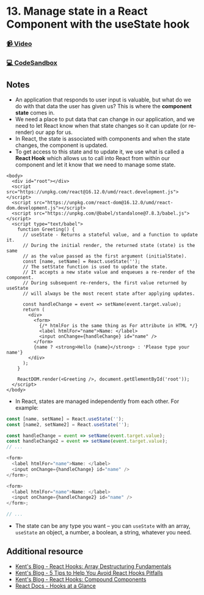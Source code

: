 # 13. Manage state in a React Component with the useState hook

### [📹 Video](https://egghead.io/lessons/react-v2-12-manage-state-in-a-react-component-with-the-usestate-hook?pl=a-beginners-guide-to-react-v2-6c4d)

### [💻 CodeSandbox](https://codesandbox.io/s/github/kentcdodds/beginners-guide-to-react/tree/codesandbox/12-state?from-embed)

## Notes

* An application that responds to user input is valuable, but what do we do with that data the user has given us? This is where the **component state** comes in.
* We need a place to put data that can change in our application, and we need to let React know when that state changes so it can update \(or re-render\) our app for us.
* In React, the state is associated with components and when the state changes, the component is updated.
* To get access to this state and to update it, we use what is called a **React Hook** which allows us to call into React from within our component and let it know that we need to manage some state.

```markup
<body>
  <div id="root"></div>
  <script src="https://unpkg.com/react@16.12.0/umd/react.development.js"></script>
  <script src="https://unpkg.com/react-dom@16.12.0/umd/react-dom.development.js"></script>
  <script src="https://unpkg.com/@babel/standalone@7.8.3/babel.js"></script>
  <script type="text/babel">
    function Greeting() {
      // useState - Returns a stateful value, and a function to update it.
      // During the initial render, the returned state (state) is the same
      // as the value passed as the first argument (initialState).
      const [name, setName] = React.useState('');
      // The setState function is used to update the state.
      // It accepts a new state value and enqueues a re-render of the component.
      // During subsequent re-renders, the first value returned by useState
      // will always be the most recent state after applying updates.

      const handleChange = event => setName(event.target.value);
      return (
        <div>
          <form>
            {/* htmlFor is the same thing as For attribute in HTML */}
            <label htmlFor="name">Name: </label>
            <input onChange={handleChange} id="name" />
          </form>
          {name ? <strong>Hello {name}</strong> : 'Please type your name'}
        </div>
      );
    }

    ReactDOM.render(<Greeting />, document.getElementById('root'));
  </script>
</body>
```

* In React, states are managed independently from each other. For example:

```javascript
const [name, setName] = React.useState('');
const [name2, setName2] = React.useState('');

const handleChange = event => setName(event.target.value);
const handleChange2 = event => setName(event.target.value);
// ...

<form>
  <label htmlFor="name">Name: </label>
  <input onChange={handleChange} id="name" />
</form>;

<form>
  <label htmlFor="name">Name: </label>
  <input onChange={handleChange2} id="name" />
</form>;

// ...
```

* The state can be any type you want – you can `useState` with an array, `useState` an object, a number, a boolean, a string, whatever you need.

## Additional resource

* [Kent's Blog - React Hooks: Array Destructuring Fundamentals](https://kentcdodds.com/blog/react-hooks-array-destructuring-fundamentals)
* [Kent's Blog - 5 Tips to Help You Avoid React Hooks Pitfalls](https://kentcdodds.com/blog/react-hooks-pitfalls)
* [Kent's Blog - React Hooks: Compound Components](https://kentcdodds.com/blog/compound-components-with-react-hooks)
* [React Docs - Hooks at a Glance](https://reactjs.org/docs/hooks-overview.html)

